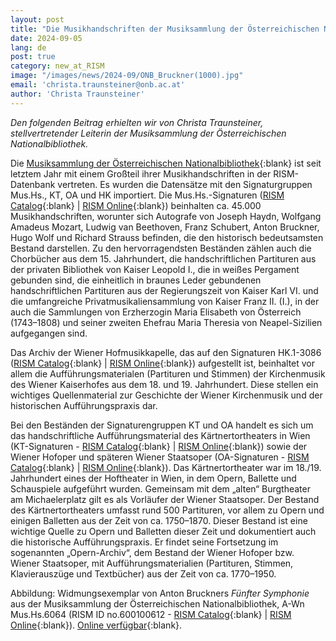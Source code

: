 ```yaml
---
layout: post
title: "Die Musikhandschriften der Musiksammlung der Österreichischen Nationalbibliothek in RISM"
date: 2024-09-05
lang: de
post: true
category: new_at_RISM
image: "/images/news/2024-09/ONB_Bruckner(1000).jpg"
email: 'christa.traunsteiner@onb.ac.at'
author: 'Christa Traunsteiner'
---
```


_Den folgenden Beitrag erhielten wir von Christa Traunsteiner, stellvertretender Leiterin der Musiksammlung der Österreichischen Nationalbibliothek._

Die [Musiksammlung der Österreichischen Nationalbibliothek](https://www.onb.ac.at/sammlungen/musiksammlung){:blank} ist seit letztem Jahr mit einem Großteil ihrer Musikhandschriften in der RISM-Datenbank vertreten. Es wurden die Datensätze mit den Signaturgruppen Mus.Hs., KT, OA und HK importiert. Die Mus.Hs.-Signaturen ([RISM Catalog]( https://opac.rism.info/metaopac/search?View=rism&siglum=A-Wn&callno=Mus.%20Hs.){:blank} | [RISM Online]( https://rism.online/search?q=Mus.Hs.&mode=sources&fq=sigla%3AA-Wn&fq=source-type%3Amanuscript&fb=sigla%3Aintersection&page=1&rows=20){:blank}) beinhalten ca. 45.000 Musikhandschriften, worunter sich Autografe von Joseph Haydn, Wolfgang Amadeus Mozart, Ludwig van Beethoven, Franz Schubert, Anton Bruckner, Hugo Wolf und Richard Strauss befinden, die den historisch bedeutsamsten Bestand darstellen. Zu den hervorragendsten Beständen zählen auch die Chorbücher aus dem 15. Jahrhundert, die handschriftlichen Partituren aus der privaten Bibliothek von Kaiser Leopold I., die in weißes Pergament gebunden sind, die einheitlich in braunes Leder gebundenen handschriftlichen Partituren aus der Regierungszeit von Kaiser Karl VI. und die umfangreiche Privatmusikaliensammlung von Kaiser Franz II. (I.), in der auch die Sammlungen von Erzherzogin Maria Elisabeth von Österreich (1743–1808) und seiner zweiten Ehefrau Maria Theresia von Neapel-Sizilien aufgegangen sind.

Das Archiv der Wiener Hofmusikkapelle, das auf den Signaturen HK.1-3086 ([RISM Catalog]( https://opac.rism.info/metaopac/search?View=rism&siglum=A-Wn&callno=HK){:blank} | [RISM Online](https://rism.online/search?q=%22HK%22&mode=sources&fq=sigla%3AA-Wn&fq=source-type%3Amanuscript&fb=sigla%3Aintersection&page=1&rows=20){:blank}) aufgestellt ist, beinhaltet vor allem die Aufführungsmaterialen (Partituren und Stimmen) der Kirchenmusik des Wiener Kaiserhofes aus dem 18. und 19. Jahrhundert. Diese stellen ein wichtiges Quellenmaterial zur Geschichte der Wiener Kirchenmusik und der historischen Aufführungspraxis dar.

Bei den Beständen der Signaturengruppen KT und OA handelt es sich um das handschriftliche Aufführungsmaterial des Kärtnertortheaters in Wien (KT-Signaturen - [RISM Catalog](https://opac.rism.info/metaopac/search?View=rism&siglum=A-Wn&callno=KT){:blank} | [RISM Online](https://rism.online/search?q=%22KT%22&mode=sources&fq=sigla%3AA-Wn&fq=source-type%3Amanuscript&fb=sigla%3Aintersection&page=1&rows=20){:blank}) sowie der Wiener Hofoper und späteren Wiener Staatsoper (OA-Signaturen - [RISM Catalog](https://opac.rism.info/metaopac/search?View=rism&siglum=A-Wn&callno=OA){:blank} | [RISM Online](https://rism.online/search?q=%22OA%22&mode=sources&fq=sigla%3AA-Wn&fq=source-type%3Amanuscript&fb=sigla%3Aintersection&page=1&rows=20){:blank}). Das Kärtnertortheater war im 18./19. Jahrhundert eines der Hoftheater in Wien, in dem Opern, Ballette und Schauspiele aufgeführt wurden. Gemeinsam mit dem „alten“ Burgtheater am Michaelerplatz gilt es als Vorläufer der Wiener Staatsoper. Der Bestand des Kärtnertortheaters umfasst rund 500 Partituren, vor allem zu Opern und einigen Balletten aus der Zeit von ca. 1750–1870. Dieser Bestand ist eine wichtige Quelle zu Opern und Balletten dieser Zeit und dokumentiert auch die historische Aufführungspraxis. Er findet seine Fortsetzung im sogenannten „Opern-Archiv“, dem Bestand der Wiener Hofoper bzw. Wiener Staatsoper, mit Aufführungsmaterialien (Partituren, Stimmen, Klavierauszüge und Textbücher) aus der Zeit von ca. 1770–1950.

Abbildung: Widmungsexemplar von Anton Bruckners _Fünfter Symphonie_ aus der Musiksammlung der Österreichischen Nationalbibliothek, A-Wn Mus.Hs.6064 (RISM ID no.600100612 - [RISM Catalog]( https://opac.rism.info/search?id=600100612&View=rism){:blank} | [RISM Online](https://rism.online/sources/600100612){:blank}). [Online verfügbar](https://digital.onb.ac.at/RepViewer/viewer.faces?doc=DTL_3727787&order=1&view=SINGLE){:blank}.
